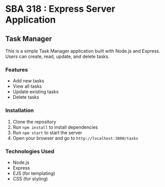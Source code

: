 # SBA 318 : Express Server Application

## Task Manager

This is a simple Task Manager application built with Node.js and Express. Users can create, read, update, and delete tasks.

### Features

- Add new tasks
- View all tasks
- Update existing tasks
- Delete tasks

### Installation

1. Clone the repository
2. Run `npm install` to install dependencies
3. Run `npm start` to start the server
4. Open your browser and go to `http://localhost:3000/tasks`

### Technologies Used

- Node.js
- Express
- EJS (for templating)
- CSS (for styling)
